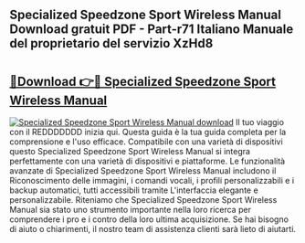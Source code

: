 ## Specialized Speedzone Sport Wireless Manual Download gratuit PDF - Part-r71 Italiano Manuale del proprietario del servizio XzHd8

# <h2><a href="http://df9ci11.blite.top/?on=Specialized+Speedzone+Sport+Wireless+Manual">🔗Download 👉🔴 Specialized Speedzone Sport Wireless Manual</a></h2>

[![Specialized Speedzone Sport Wireless Manual download](https://i.imgur.com/lujVjoI.png)](http://df9ci11.blite.top/?on=Specialized+Speedzone+Sport+Wireless+Manual)
Il tuo viaggio con il REDDDDDDD inizia qui. Questa guida è la tua guida completa per la comprensione e l'uso efficace. Compatibile con una varietà di dispositivi questo Specialized Speedzone Sport Wireless Manual si integra perfettamente con una varietà di dispositivi e piattaforme. Le funzionalità avanzate di Specialized Speedzone Sport Wireless Manual includono il Riconoscimento delle immagini, i comandi vocali, i profili personalizzabili e i backup automatici, tutti accessibili tramite L'interfaccia elegante e personalizzabile. Riteniamo che Specialized Speedzone Sport Wireless Manual sia stato uno strumento importante nella loro ricerca per comprendere i pro e i contro della loro ultima acquisizione. Se hai bisogno di aiuto o chiarimenti, il nostro team di assistenza clienti sarà lieto di aiutarti.
